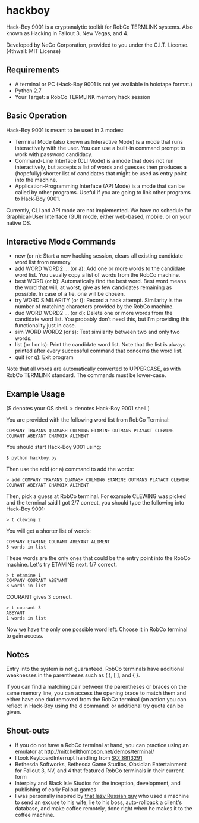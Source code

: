# hackboy
Hack-Boy 9001 is a cryptanalytic toolkit for RobCo TERMLINK systems. Also known as Hacking in Fallout 3, New Vegas, and 4.

Developed by NeCo Corporation, provided to you under the C.I.T. License. (4thwall: MIT License)

## Requirements
* A terminal or PC (Hack-Boy 9001 is not yet available in holotape format.)
* Python 2.7
* Your Target: a RobCo TERMLINK memory hack session

## Basic Operation
Hack-Boy 9001 is meant to be used in 3 modes:
* Terminal Mode (also known as Interactive Mode) is a mode that runs interactively with the user. You can use a built-in command prompt to work with password candidacy.
* Command-Line Interface (CLI Mode) is a mode that does not run interactively, but accepts a list of words and guesses then produces a (hopefully) shorter list of candidates that might be used as entry point into the machine.
* Application-Programming Interface (API Mode) is a mode that can be called by other programs. Useful if you are going to link other programs to Hack-Boy 9001.

Currently, CLI and API mode are not implemented. We have no schedule for Graphical-User Interface (GUI) mode, either web-based, mobile, or on your native OS.

## Interactive Mode Commands

* new (or n): Start a new hacking session, clears all existing candidate word list from memory.
* add WORD WORD2 ... (or a): Add one or more words to the candidate word list. You usually copy a list of words from the RobCo machine.
* best WORD (or b): Automatically find the best word. Best word means the word that will, at worst, give as few candidates remaining as possible. In case of a tie, one will be chosen.
* try WORD SIMILARITY (or t): Record a hack attempt. Similarity is the number of matching characters provided by the RobCo machine.
* dud WORD WORD2 ... (or d): Delete one or more words from the candidate word list. You probably don't need this, but I'm providing this functionality just in case.
* sim WORD WORD2 (or s): Test similarity between two and only two words.
* list (or l or ls): Print the candidate word list. Note that the list is always printed after every successful command that concerns the word list.
* quit (or q): Exit program

Note that all words are automatically converted to UPPERCASE, as with RobCo TERMLINK standard. The commands must be lower-case.

## Example Usage
($ denotes your OS shell. > denotes Hack-Boy 9001 shell.)

You are provided with the following word list from RobCo Terminal:
```
COMPANY TRAPANS QUAMASH CULMING ETAMINE OUTMANS PLAYACT CLEWING COURANT ABEYANT CHAMOIX ALIMENT
```

You should start Hack-Boy 9001 using:
```
$ python hackboy.py
```
  
Then use the add (or a) command to add the words:
```
> add COMPANY TRAPANS QUAMASH CULMING ETAMINE OUTMANS PLAYACT CLEWING COURANT ABEYANT CHAMOIX ALIMENT
```

Then, pick a guess at RobCo terminal. For example CLEWING was picked and the terminal said I got 2/7 correct, you should type the following into Hack-Boy 9001:
```
> t clewing 2
```

You will get a shorter list of words:
```
COMPANY ETAMINE COURANT ABEYANT ALIMENT
5 words in list
```

These words are the only ones that could be the entry point into the RobCo machine. Let's try ETAMINE next. 1/7 correct.
```
> t etamine 1
COMPANY COURANT ABEYANT
3 words in list
```

COURANT gives 3 correct.
```
> t courant 3
ABEYANT
1 words in list
```

Now we have the only one possible word left. Choose it in RobCo terminal to gain access.

## Notes
Entry into the system is not guaranteed. RobCo terminals have additional weaknesses in the parentheses such as ( ), [ ], and { }.

If you can find a matching pair between the parentheses or braces on the same memory line, you can access the opening brace to
match them and either have one dud removed from the RobCo terminal (an action you can reflect in Hack-Boy using the d command) or
additional try quota can be given.

## Shout-outs

* If you do not have a RobCo terminal at hand, you can practice using an emulator at http://mitchellthompson.net/demos/terminal/
* I took KeyboardInterrupt handling from [SO::8813291](http://stackoverflow.com/questions/8813291/better-handling-of-keyboardinterrupt-in-cmd-cmd-command-line-interpreter)
* Bethesda Softworks, Bethesda Game Studios, Obsidian Entertainment for Fallout 3, NV, and 4 that featured RobCo terminals in their current form
* Interplay and Black Isle Studios for the inception, development, and publishing of early Fallout games
* I was personally inspired by [that lazy Russian guy](https://github.com/NARKOZ/hacker-scripts) who used a machine to send an excuse to his wife, lie to his boss, auto-rollback a client's database, and make coffee remotely, done right when he makes it to the coffee machine.
